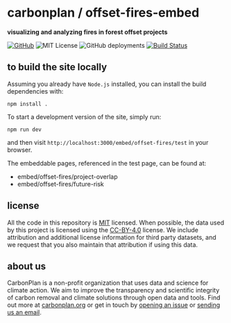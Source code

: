 # carbonplan / offset-fires-embed

**visualizing and analyzing fires in forest offset projects**

[![GitHub][github-badge]][github]
![MIT License][]
![GitHub deployments](https://img.shields.io/github/deployments/carbonplan/offset-fires-embed/production?label=vercel&logo=vercel&logoColor=white)
[![Build Status]][actions]

[github]: https://github.com/carbonplan/offset-fires-embed
[github-badge]: https://badgen.net/badge/-/github?icon=github&label
[build status]: https://github.com/carbonplan/offset-fires-embed/actions/workflows/main.yml/badge.svg
[actions]: https://github.com/carbonplan/offset-fires-embed/actions/workflows/main.yml
[mit license]: https://badgen.net/badge/license/MIT/blue

## to build the site locally

Assuming you already have `Node.js` installed, you can install the build dependencies with:

```shell
npm install .
```

To start a development version of the site, simply run:

```shell
npm run dev
```

and then visit `http://localhost:3000/embed/offset-fires/test` in your browser.

The embeddable pages, referenced in the test page, can be found at:

- embed/offset-fires/project-overlap
- embed/offset-fires/future-risk

## license

All the code in this repository is [MIT](https://choosealicense.com/licenses/mit/) licensed. When possible, the data used by this project is licensed using the [CC-BY-4.0](https://choosealicense.com/licenses/cc-by-4.0/) license. We include attribution and additional license information for third party datasets, and we request that you also maintain that attribution if using this data.

## about us

CarbonPlan is a non-profit organization that uses data and science for climate action. We aim to improve the transparency and scientific integrity of carbon removal and climate solutions through open data and tools. Find out more at [carbonplan.org](https://carbonplan.org/) or get in touch by [opening an issue](https://github.com/carbonplan/offset-fires-embed/issues/new) or [sending us an email](mailto:hello@carbonplan.org).
